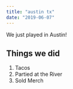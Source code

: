 ```yaml
---
title: "austin tx"
date: "2019-06-07"
---
```


We just played in Austin!

## Things we did

1. Tacos
2. Partied at the River
3. Sold Merch
